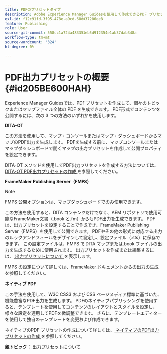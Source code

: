 ```yaml
---
title: PDFのプリセットタイプ
description: Adobe Experience Manager Guidesを使用して作成できるPDF プリセットの種類について説明します。
exl-id: f12c91fd-3f95-478e-a9cd-68d037206ee8
feature: Publishing
role: User
source-git-commit: 558cc1a724a483353eb5d912354e1ab37dab348a
workflow-type: tm+mt
source-wordcount: '324'
ht-degree: 0%

---
```


# PDF出力プリセットの概要 {#id205BE600HAH}

Experience Manager Guidesでは、PDF プリセットを作成して、個々のトピックまたはマップファイル全体の PDF を生成できます。 PDF形式でコンテンツを公開するには、次の 3 つの方法のいずれかを使用します。

**DITA-OT**

この方法を使用して、マップ・コンソールまたはマップ・ダッシュボードからマップのPDF出力を生成します。 PDFを生成する前に、マップコンソールまたはマップダッシュボードで開くマップの出力プリセットを作成して公開プロパティを設定できます。

DITA-OT メソッドを使用してPDF出力プリセットを作成する方法については、[DITA-OT PDF出力プリセットの作成 ](./generate-output-pdf-dita-ot.md) を参照してください。

**FrameMaker Publishing Server（FMPS）**

>[!NOTE]
>
> FMPS 公開オプションは、マップダッシュボードでのみ使用できます。

この方法を使用すると、DITA コンテンツだけでなく、AEM リポジトリで使用可能なFrameMaker文書（.book と.fm）からもPDF出力を生成できます。 PDFは、出力プリセットを設定することで作成でき、FrameMaker Publishing Server（FMPS）を使用して公開できます。 PDFやその他の形式に対応する出力のルックアンドフィールをデザインして設定し、設定ファイル（.sts）に保存できます。 この設定ファイルは、FMPS で DITA マップまたは.book ファイルの出力を生成するために使用されます。 出力プリセットを作成または編集するには、[ 出力プリセットについて ](../user-guide/generate-output-understand-presets.md) を表示します。

FMPS の設定について詳しくは、[FrameMaker ドキュメントからの出力の生成 ](../user-guide/fm-output-generatation.md) を参照してください。

**ネイティブ PDF**

この手法を使用して、W3C CSS3 および CSS ページメディア標準に基づいた、機能豊富なPDF出力を生成します。 PDFのネイティブパブリッシングを使用すると、テンプレートを使用してコンテンツのレイアウトとスタイルを設定し、様々な設定を適用してPDFを微調整できます。 さらに、テンプレートエディターを使用して独自のテンプレートを変更および作成できます。

ネイティブのPDF プリセットの作成について詳しくは、[ ネイティブのPDF出力プリセットの作成 ](../web-editor/native-pdf-web-editor.md) を参照してください。





**親トピック：**[ 出力プリセットについて ](generate-output-understand-presets.md)
